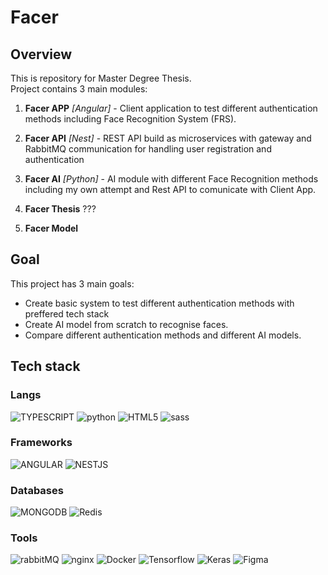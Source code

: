 # Facer

## Overview

This is repository for Master Degree Thesis.  
Project contains 3 main modules:

1. **Facer APP** _[Angular]_ - Client application to test different authentication methods including Face Recognition System (FRS).
2. **Facer API** _[Nest]_ - REST API build as microservices with gateway and RabbitMQ communication for handling user registration and authentication
3. **Facer AI** _[Python]_ - AI module with different Face Recognition methods including my own attempt and Rest API to comunicate with Client App.
4. **Facer Thesis** ???

5. **Facer Model**
## Goal

This project has 3 main goals:

- Create basic system to test different authentication methods with preffered tech stack
- Create AI model from scratch to recognise faces.
- Compare different authentication methods and different AI models.

## Tech stack

### Langs

![TYPESCRIPT](https://img.shields.io/badge/TYPESCRIPT-007ACC?style=for-the-badge&logo=typescript&logoColor=white)
![python](https://img.shields.io/badge/python-356A97?style=for-the-badge&logo=python&logoColor=white)
![HTML5](https://img.shields.io/badge/HTML5-E4603E?style=for-the-badge&logo=html5&logoColor=white)
![sass](https://img.shields.io/badge/Sass-CC6699?style=for-the-badge&logo=sass&logoColor=white)

### Frameworks

![ANGULAR](https://img.shields.io/badge/Angular-C3002F?style=for-the-badge&logo=angular&logoColor=white)
![NESTJS](https://img.shields.io/badge/nestjs-E0234E?style=for-the-badge&logo=nestjs&logoColor=white)

### Databases

![MONGODB](https://img.shields.io/badge/mongoDB-428639?style=for-the-badge&logo=mongodb&logoColor=white)
![Redis](https://img.shields.io/badge/redis-DC382D?style=for-the-badge&logo=redis&logoColor=white)

### Tools

![rabbitMQ](https://img.shields.io/badge/rabbitmq-FF6600?style=for-the-badge&logo=RabbitMQ&logoColor=white)
![nginx](https://img.shields.io/badge/nginx-009639?style=for-the-badge&logo=nginx&logoColor=white)
![Docker](https://img.shields.io/badge/Docker-2496ED?style=for-the-badge&logo=Docker&logoColor=white)
![Tensorflow](https://img.shields.io/badge/tensorflow-FF6F00?style=for-the-badge&logo=tensorflow&logoColor=white)
![Keras](https://img.shields.io/badge/keras-D00000?style=for-the-badge&logo=keras&logoColor=white)
![Figma](https://img.shields.io/badge/figma-F24E1E?style=for-the-badge&logo=figma&logoColor=white)
